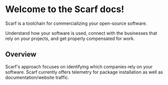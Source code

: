 # Welcome to the Scarf docs!

Scarf is a toolchain for commercializing your open-source software. 

Understand how your software is used, connect with the businesses that rely on your projects, and get properly compensated for work.

## Overview

Scarf's approach focuses on identifying which companies rely on your software. Scarf currently offers telemetry for package installation as well as documentation/website traffic. 
